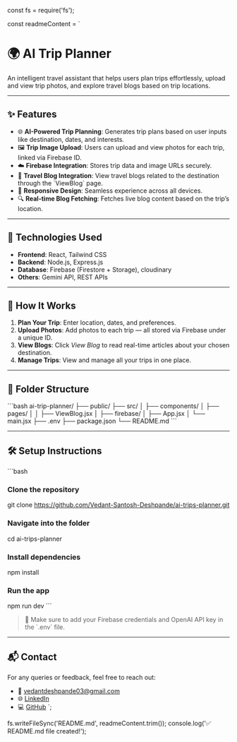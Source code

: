 const fs = require('fs');

const readmeContent = `
# 🌍 AI Trip Planner

An intelligent travel assistant that helps users plan trips effortlessly, upload and view trip photos, and explore travel blogs based on trip locations.

---

## ✨ Features

- 🌐 **AI-Powered Trip Planning**: Generates trip plans based on user inputs like destination, dates, and interests.
- 🖼 **Trip Image Upload**: Users can upload and view photos for each trip, linked via Firebase ID.
- ☁️ **Firebase Integration**: Stores trip data and image URLs securely.
- 📖 **Travel Blog Integration**: View travel blogs related to the destination through the \`ViewBlog\` page.
- 📱 **Responsive Design**: Seamless experience across all devices.
- 🔍 **Real-time Blog Fetching**: Fetches live blog content based on the trip’s location.

---

## 🚀 Technologies Used

- **Frontend**: React, Tailwind CSS
- **Backend**: Node.js, Express.js
- **Database**: Firebase (Firestore + Storage), cloudinary
- **Others**: Gemini API, REST APIs

---

## 📸 How It Works

1. **Plan Your Trip**: Enter location, dates, and preferences.
2. **Upload Photos**: Add photos to each trip — all stored via Firebase under a unique ID.
3. **View Blogs**: Click *View Blog* to read real-time articles about your chosen destination.
4. **Manage Trips**: View and manage all your trips in one place.

---

## 📂 Folder Structure

\`\`\`bash
ai-trip-planner/
├── public/
├── src/
│   ├── components/
│   ├── pages/
│   │   ├── ViewBlog.jsx
│   ├── firebase/
│   ├── App.jsx
│   └── main.jsx
├── .env
├── package.json
└── README.md
\`\`\`

---

## 🛠️ Setup Instructions

\`\`\`bash
### Clone the repository
git clone https://github.com/Vedant-Santosh-Deshpande/ai-trips-planner.git

### Navigate into the folder
cd ai-trips-planner

### Install dependencies
npm install

### Run the app
npm run dev
\`\`\`

> 📝 Make sure to add your Firebase credentials and OpenAI API key in the \`.env\` file.

---

## 📬 Contact

For any queries or feedback, feel free to reach out:

- 📧 vedantdeshpande03@gmail.com  
- 🌐 [LinkedIn](https://www.linkedin.com/in/vedant-deshpande-853b6025a/)  
- 💻 [GitHub](https://github.com/Vedant-Santosh-Deshpande)
`;

fs.writeFileSync('README.md', readmeContent.trim());
console.log('✅ README.md file created!');
